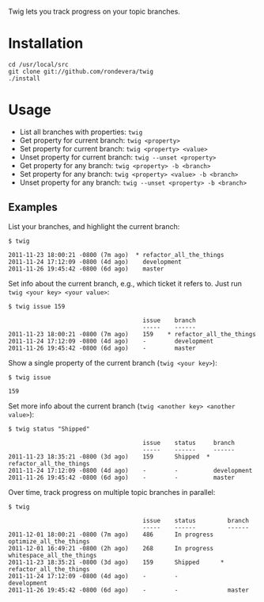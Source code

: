 Twig lets you track progress on your topic branches.


Installation
============

    cd /usr/local/src
    git clone git://github.com/rondevera/twig
    ./install


Usage
=====

* List all branches with properties: `twig`
* Get property for current branch:   `twig <property>`
* Set property for current branch:   `twig <property> <value>`
* Unset property for current branch: `twig --unset <property>`
* Get property for any branch:       `twig <property> -b <branch>`
* Set property for any branch:       `twig <property> <value> -b <branch>`
* Unset property for any branch:     `twig --unset <property> -b <branch>`


Examples
--------

List your branches, and highlight the current branch:

    $ twig

    2011-11-23 18:00:21 -0800 (7m ago)  * refactor_all_the_things
    2011-11-24 17:12:09 -0800 (4d ago)    development
    2011-11-26 19:45:42 -0800 (6d ago)    master

Set info about the current branch, e.g., which ticket it refers to. Just run
`twig <your key> <your value>`:

    $ twig issue 159

                                          issue    branch
                                          -----    ------
    2011-11-23 18:00:21 -0800 (7m ago)    159    * refactor_all_the_things
    2011-11-24 17:12:09 -0800 (4d ago)    -        development
    2011-11-26 19:45:42 -0800 (6d ago)    -        master

Show a single property of the current branch (`twig <your key>`):

    $ twig issue

    159

Set more info about the current branch (`twig <another key> <another value>`):

    $ twig status "Shipped"

                                          issue    status     branch
                                          -----    ------     ------
    2011-11-23 18:35:21 -0800 (3d ago)    159      Shipped  * refactor_all_the_things
    2011-11-24 17:12:09 -0800 (4d ago)    -        -          development
    2011-11-26 19:45:42 -0800 (6d ago)    -        -          master

Over time, track progress on multiple topic branches in parallel:

    $ twig

                                          issue    status         branch
                                          -----    ------         ------
    2011-12-01 18:00:21 -0800 (7m ago)    486      In progress    optimize_all_the_things
    2011-12-01 16:49:21 -0800 (2h ago)    268      In progress    whitespace_all_the_things
    2011-11-23 18:35:21 -0800 (3d ago)    159      Shipped      * refactor_all_the_things
    2011-11-24 17:12:09 -0800 (4d ago)    -        -              development
    2011-11-26 19:45:42 -0800 (6d ago)    -        -              master
